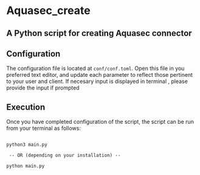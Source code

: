 # Aquasec_create
A Python script for creating Aquasec connector
----

## Configuration
The configuration file is located at `conf/conf.toml`. Open this file
in you preferred text editor, and update each parameter to reflect those
pertinent to your user and client. If necesary input is displayed in terminal , please provide the input if prompted


## Execution
Once you have completed configuration of the script, the script can be run from your
terminal as follows:

```commandline

python3 main.py

 -- OR (depending on your installation) --

python main.py

```
